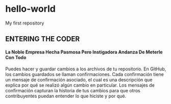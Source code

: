 # hello-world
My first repository
<h2>ENTERING THE CODER</h2>

<h4>La Noble Empresa Hecha Pasmosa Pero Instigadora Andanza De Meterle Con Todo</h4>

<h7>Puedes hacer y guardar cambios a los archivos de tu repositorio. En GitHub, los cambios guardados se llaman confirmaciones. Cada confirmación tiene un mensaje de confirmación asociado, el cual es una descripción que explica por qué se realizó algún cambio en particular. Los mensajes de confirmación capturan la historia de tus cambios para que otros contribuyentes puedan entender lo que hiciste y por qué.</h7>

